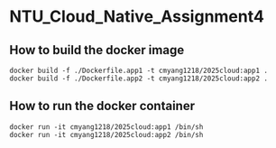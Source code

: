 # NTU_Cloud_Native_Assignment4

## How to build the docker image

```shell
docker build -f ./Dockerfile.app1 -t cmyang1218/2025cloud:app1 .
docker build -f ./Dockerfile.app2 -t cmyang1218/2025cloud:app2 .
```

## How to run the docker container
```shell
docker run -it cmyang1218/2025cloud:app1 /bin/sh
docker run -it cmyang1218/2025cloud:app2 /bin/sh
```